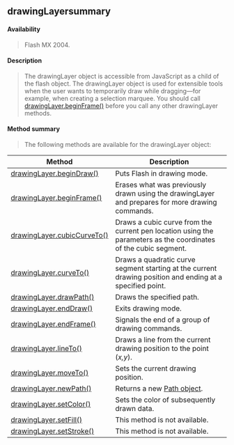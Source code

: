 ## drawingLayersummary

#### Availability

> Flash MX 2004.

#### Description

> The drawingLayer object is accessible from JavaScript as a child of the flash object. The drawingLayer object is used for extensible tools when the user wants to temporarily draw while dragging—for example, when creating a selection marquee. You should call [drawingLayer.beginFrame()](#_bookmark348) before you call any other drawingLayer methods.

#### Method summary

> The following methods are available for the drawingLayer object:

| **Method**                                            | **Description**                                                                                                 |
|-------------------------------------------------------|-----------------------------------------------------------------------------------------------------------------|
| [drawingLayer.beginDraw()](#drawingLayer.beginDraw()) | Puts Flash in drawing mode.                                                                                     |
| [drawingLayer.beginFrame()](#_bookmark348)            | Erases what was previously drawn using the drawingLayer and prepares for more drawing commands.                 |
| [drawingLayer.cubicCurveTo()](#_bookmark349)          | Draws a cubic curve from the current pen location using the parameters as the coordinates of the cubic segment. |
| [drawingLayer.curveTo()](#_bookmark350)               | Draws a quadratic curve segment starting at the current drawing position and ending at a specified point.       |
| [drawingLayer.drawPath()](#_bookmark351)              | Draws the specified path.                                                                                       |
| [drawingLayer.endDraw()](#_bookmark352)               | Exits drawing mode.                                                                                             |
| [drawingLayer.endFrame()](#_bookmark353)              | Signals the end of a group of drawing commands.                                                                 |
| [drawingLayer.lineTo()](#_bookmark354)                | Draws a line from the current drawing position to the point (*x,y*).                                            |
| [drawingLayer.moveTo()](#_bookmark355)                | Sets the current drawing position.                                                                              |
| [drawingLayer.newPath()](#_bookmark356)               | Returns a new [Path object](#_bookmark759).                                                                     |
| [drawingLayer.setColor()](#_bookmark357)              | Sets the color of subsequently drawn data.                                                                      |
| [drawingLayer.setFill()](#_bookmark359)               | This method is not available.                                                                                   |
| [drawingLayer.setStroke()](#_bookmark360)             | This method is not available.                                                                                   |

<span id="drawingLayer.beginDraw()" class="anchor"></span>
